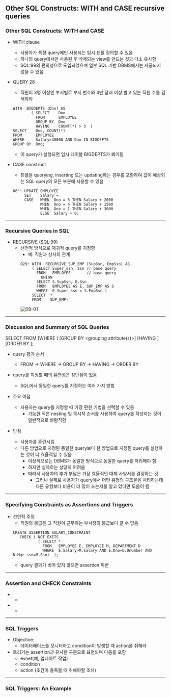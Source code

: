 ## Other SQL Constructs: WITH and CASE recursive queries
### Other SQL Constructs: WITH and CASE
   - WITH clause
      - 사용자가 특정 query에만 사용되는 임시 표를 정의할 수 있음
      - 하나의 query에서만 사용된 후 삭제되는 view를 만드는 것과 다소 유사함
      - SQL:99의 편의성으로 도입되었으며 일부 SQL 기반 DBMS에서는 제공되지 않을 수 있음

   - QUERY 28
      - 직원이 3명 이상인 부서별로 부서 번호와 4만 달러 이상 벌고 있는 직원 수를 검색하라
      ```
      WITH  BIGDEPTS (Dno) AS
              ( SELECT    Dno
                FROM      EMPLOYEE
                GROUP BY  Dno
                HAVING    COUNT(*) > 3  )
      SELECT    Dno, COUNT(*)
      FROM      EMPLOYEE
      WHERE     Salary>40000 AND Dno IN BIGDEPTS
      GROUP BY  Dno;
      ```
      - 이 query가 실행되면 임시 테이블 BIGDEPTS가 폐기됨
      
   - CASE construct
      - 튜플을 querying, inserting 또는 updating하는 경우를 포함하여 값이 예상되는 SQL query의 모든 부분에 사용할 수 있음
      ```
      U6': UPDATE EMPLOYEE
           SET    Salary =
           CASE   WHEN  Dno = 5 THEN Salary + 2000
                  WHEN  Dno = 4 THEN Salary + 1500
                  WHEN  Dno = 1 THEN Salary + 3000
                  ELSE  Salary + 0;
      ```
---

### Recursive Queries in SQL
   - RECURSIVE (SQL:99)
      - 선언적 방식으로 재귀적 query를 지정함
         - 예: 직원과 상사의 관계
         ```
         Q29: WITH  RECURSIVE SUP_EMP (SupSsn, EmpSsn) AS
              ( SELECT Super_ssn, Ssn // base query
                FROM   EMPLOYEE       // base query
                  UNION
                SELECT S.SupSsn, E.Ssn
                FROM   EMPLOYEE AS E, SUP_EMP AS S
                WHERE  E.Super_ssn = S.EmpSsn )
              SELECT  *
              FROM    SUP_EMP;
         ```  
         ![09-01]()   
---

### Discussion and Summary of SQL Queries
   SELECT <attribute and function list>
   FROM <table list>
   [WHERE <condition>]
   [GROUP BY <grouping attribute(s)>]
   [HAVING <group condition>]
   [ORDER BY <attribute list>];
  
   - query 평가 순서
      - FROM -> WHERE -> GROUP BY -> HAVING -> ORDER BY
      
   - query를 지정할 때의 유연성은 장단점이 있음
      - SQL에서 동일한 query를 지정하는 여러 가지 방법
   - 주요 이점
      - 사용자는 query를 지정할 때 가장 편한 기법을 선택할 수 있음
         - 가능한 적은 nesting 및 묵시적 순서를 사용하여 query를 작성하는 것이 일반적으로 바람직함
   - 단점
      - 사용자를 혼란시킴
      - 다른 방법으로 지정된 동일한 query보다 한 방법으로 지정된 query를 실행하는 것이 더 효율적일 수 있음
         - 이상적으로는 DBMS가 동일한 방식으로 동일한 query를 처리해야 함
         - 하지만 실제로는 상당히 어려움
         - 따라서 사용자의 추가 부담은 가장 효율적인 대체 사양서를 결정하는 것
            - 그러나 실제로 사용자가 query에서 어떤 유형의 구조물을 처리하는데 다른 유형보다 비용이 더 많이 드는지를 알고 있다면 도움이 됨
---

### Specifying Constraints as Assertions and Triggers
   - 선언적 주장
      - 직원의 봉급은 그 직원이 근무하는 부서장의 봉급보다 클 수 없음
      ```
      CREATE ASSERTION SALARY_CONSTRAINT
         CHECK ( NOT EXITS
                 ( SELECT *
                   FROM   EMPLOYEE E, EMPLOYEE M, DEPARTMENT D
                   WHERE  E.Salary>M.Salary AND E.Dno=D.Dnumber AND D.Mgr_ssn=M.Ssn)  );
      ```
      - query 결과가 비어 있지 않으면 assertion 위반
---

### Assertion and CHECK Constraints
   -
      -
   -
      -
---

### SQL Triggers
   - Objective:
      - 데이터베이스를 모니터하고 condition이 발생할 때 action을 취해라
   - 트리거는 assertion과 유사한 구문으로 표현되며 다음을 포함
      - evnet(예, 업데이트 작업)
      - condition      
      - action (조건이 충족될 때 취해야할 조치)
---

### SQL Triggers: An Example
